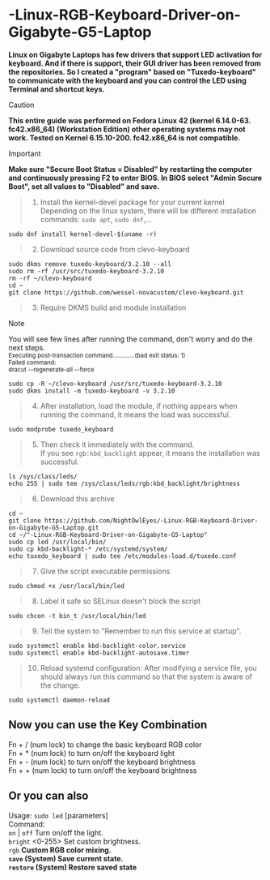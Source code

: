 # -Linux-RGB-Keyboard-Driver-on-Gigabyte-G5-Laptop
**Linux on Gigabyte Laptops has few drivers that support LED activation for keyboard. And if there is support, their GUI driver has been removed from the repositories. So I created a "program" based on "Tuxedo-keyboard" to communicate with the keyboard and you can control the LED using Terminal and shortcut keys.**

>[!CAUTION]
>**This entire guide was performed on Fedora Linux 42 (kernel 6.14.0-63. fc42.x86_64) (Workstation Edition) other operating systems may not work. Tested on Kernel 6.15.10-200. fc42.x86_64 is not compatible.**

>[!IMPORTANT]
>**Make sure "Secure Boot Status = Disabled" by restarting the computer and continuously pressing F2 to enter BIOS. In BIOS select "Admin Secure Boot", set all values ​​to "Disabled" and save.**

>1. Install the kernel-devel package for your current kernel</br>
Depending on the linux system, there will be different installation commands: `sudo apt`, `sudo dnf`,...<br>
```
sudo dnf install kernel-devel-$(uname -r)
```

>2. Download source code from clevo-keyboard<br>
```
sudo dkms remove tuxedo-keyboard/3.2.10 --all
sudo rm -rf /usr/src/tuxedo-keyboard-3.2.10
rm -rf ~/clevo-keyboard
cd ~
git clone https://github.com/wessel-novacustom/clevo-keyboard.git
```

>3. Require DKMS build and module installation

>[!NOTE]
>You will see few lines after running the command, don't worry and do the next steps.<br>
><sub>Executing post-transaction command.............(bad exit status: 1)</sub><br>
><sub>Failed command:</sub><br>
><sub>dracut --regenerate-all --force</sub>
```
sudo cp -R ~/clevo-keyboard /usr/src/tuxedo-keyboard-3.2.10
sudo dkms install -m tuxedo-keyboard -v 3.2.10
```
>4. After installation, load the module, if nothing appears when running the command, it means the load was successful.<br>
```
sudo modprobe tuxedo_keyboard
```

>5. Then check it immediately with the command.<br>
If you see `rgb:kbd_backlight` appear, it means the installation was successful.
```
ls /sys/class/leds/
echo 255 | sudo tee /sys/class/leds/rgb:kbd_backlight/brightness
```

>6. Download this archive
```
cd ~
git clone https://github.com/NightOwlEyes/-Linux-RGB-Keyboard-Driver-on-Gigabyte-G5-Laptop.git
cd ~/"-Linux-RGB-Keyboard-Driver-on-Gigabyte-G5-Laptop"
sudo cp led /usr/local/bin/
sudo cp kbd-backlight-* /etc/systemd/system/
echo tuxedo_keyboard | sudo tee /etc/modules-load.d/tuxedo.conf
```

>7. Give the script executable permissions<br>
```
sudo chmod +x /usr/local/bin/led
```

>8. Label it safe so SELinux doesn't block the script<br>
```
sudo chcon -t bin_t /usr/local/bin/led
```

>9. Tell the system to "Remember to run this service at startup".<br>
```
sudo systemctl enable kbd-backlight-color.service
sudo systemctl enable kbd-backlight-autosave.timer
```

>10. Reload systemd configuration: After modifying a service file, you should always run this command so that the system is aware of the change.<br>
```
sudo systemctl daemon-reload
```

## Now you can use the Key Combination<br>
  Fn + / (num lock) to change the basic keyboard RGB color<br>
  Fn + * (num lock) to turn on/off the keyboard light<br>
  Fn + - (num lock) to turn on/off the keyboard brightness<br>
  Fn + + (num lock) to turn on/off the keyboard brightness<br>
  
## Or you can also<br>
Usage: `sudo led` <command> [parameters]<br>
Command:<br>
  `on` | `off`               Turn on/off the light.<br>
  `bright` <0-255>          Set custom brightness.<br>
  `rgb` <r> <g> <b>         Custom RGB color mixing.<br>
  `save`                    (System) Save current state.<br>
  `restore`                 (System) Restore saved state

